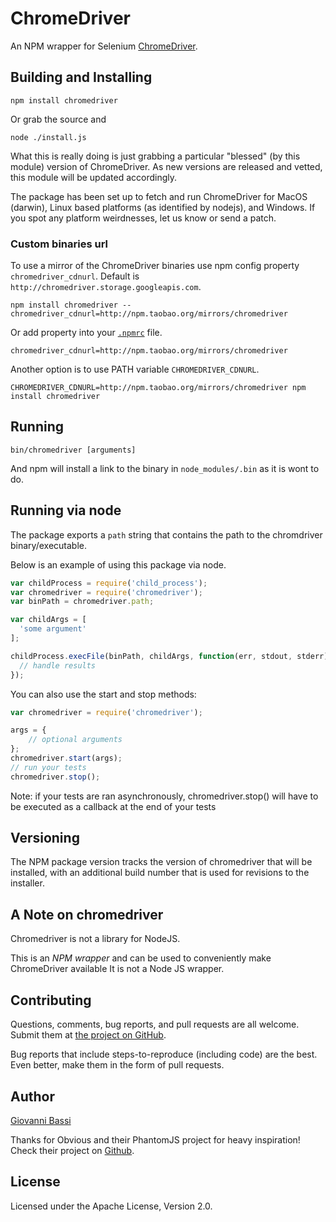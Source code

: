 ChromeDriver
=======

An NPM wrapper for Selenium [ChromeDriver](https://sites.google.com/a/chromium.org/chromedriver/).

Building and Installing
-----------------------

```shell
npm install chromedriver
```

Or grab the source and

```shell
node ./install.js
```

What this is really doing is just grabbing a particular "blessed" (by
this module) version of ChromeDriver. As new versions are released
and vetted, this module will be updated accordingly.

The package has been set up to fetch and run ChromeDriver for MacOS (darwin),
Linux based platforms (as identified by nodejs), and Windows.  If you
spot any platform weirdnesses, let us know or send a patch.

### Custom binaries url

To use a mirror of the ChromeDriver binaries use npm config property `chromedriver_cdnurl`.
Default is `http://chromedriver.storage.googleapis.com`.

```shell
npm install chromedriver --chromedriver_cdnurl=http://npm.taobao.org/mirrors/chromedriver
```

Or add property into your [`.npmrc`](https://docs.npmjs.com/files/npmrc) file.

```
chromedriver_cdnurl=http://npm.taobao.org/mirrors/chromedriver
```

Another option is to use PATH variable `CHROMEDRIVER_CDNURL`.

```shell
CHROMEDRIVER_CDNURL=http://npm.taobao.org/mirrors/chromedriver npm install chromedriver
```

Running
-------

```shell
bin/chromedriver [arguments]
```

And npm will install a link to the binary in `node_modules/.bin` as
it is wont to do.

Running via node
----------------

The package exports a `path` string that contains the path to the
chromdriver binary/executable.

Below is an example of using this package via node.

```javascript
var childProcess = require('child_process');
var chromedriver = require('chromedriver');
var binPath = chromedriver.path;

var childArgs = [
  'some argument'
];

childProcess.execFile(binPath, childArgs, function(err, stdout, stderr) {
  // handle results
});

```

You can also use the start and stop methods:

```javascript
var chromedriver = require('chromedriver');

args = {
	// optional arguments
};
chromedriver.start(args);
// run your tests
chromedriver.stop();

```
Note: if your tests are ran asynchronously, chromedriver.stop() will have to be
executed as a callback at the end of your tests

Versioning
----------

The NPM package version tracks the version of chromedriver that will be installed,
with an additional build number that is used for revisions to the installer.

A Note on chromedriver
-------------------

Chromedriver is not a library for NodeJS.

This is an _NPM wrapper_ and can be used to conveniently make ChromeDriver available
It is not a Node JS wrapper.

Contributing
------------

Questions, comments, bug reports, and pull requests are all welcome.  Submit them at
[the project on GitHub](https://github.com/giggio/node-chromedriver/).

Bug reports that include steps-to-reproduce (including code) are the
best. Even better, make them in the form of pull requests.

Author
------

[Giovanni Bassi](https://github.com/giggio)

Thanks for Obvious and their PhantomJS project for heavy inspiration! Check their project on [Github](https://github.com/Obvious/phantomjs/tree/master/bin).

License
-------

Licensed under the Apache License, Version 2.0.
